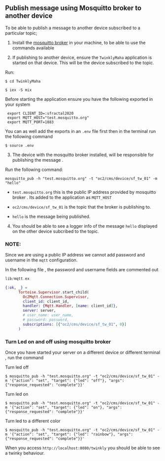 ## Publish message using Mosquitto broker to another device

To be able to publish a message to another device subscribed to a particular topic;
 
 1. Install the [mosquitto broker](https://www.vultr.com/docs/install-mosquitto-mqtt-broker-on-ubuntu-20-04-server/) in your machine, to be able to use the commands available 

 2. If publishing to another device, ensure the `TwinklyMaha` application is started on that device. This will be the device subscribed to the topic.

 Run:
 ```shell
 $ cd TwinklyMaha

 $ iex -S mix

 ```

 Before starting the application ensure you have the following exported in your system 

 ```
  export CLIENT_ID=:sfractal2020
  export MQTT_HOST="test.mosquitto.org"
  export MQTT_PORT=1883

 ```
You can as well add the exports in an `.env` file first then in the terminal run the following command 

 ```shell
 $ source .env
 ```
 3. The device with the mosquitto broker installed, will be responsible for publishing the message .

 Run the following command:

 ```shell
 mosquitto_pub -h "test.mosquitto.org" -t "oc2/cms/device/sf_tw_01" -m "hello"
 ```

-  `test.mosquitto.org` this is the public IP address provided by mosquitto broker . Its added to the application as `MQTT_HOST`

- `oc2/cms/device/sf_tw_01` is the topic that the broker is publishing to.

- `hello` is the message being published.

4. You should be able to see a logger info of the message `hello` displayed on the other device subcribed to the topic.

### NOTE: 

Since we are using a public IP address we cannot add password and username in the `mqtt` configuration.

In the following file , the password and username fields are commented out

```elixir
lib/mqtt.ex

{:ok, _} =
      Tortoise.Supervisor.start_child(
        Oc2Mqtt.Connection.Supervisor,
        client_id: client_id,
        handler: {Mqtt.Handler, [name: client_id]},
        server: server,
        # user_name: user_name,
        # password: password,
        subscriptions: [{"oc2/cms/device/sf_tw_01", 0}]
      )
```

### Turn Led on and off using mosquitto broker 

Once you have started your server on a different device or different terminal , run the command 

Turn led off

```shell
$ mosquitto_pub -h "test.mosquitto.org" -t "oc2/cms/device/sf_tw_01" -m '{"action": "set", "target": {"led": "off"}, "args": {"response_requested": "complete"}}'

```

Turn led on

```shell
$ mosquitto_pub -h "test.mosquitto.org" -t "oc2/cms/device/sf_tw_01" -m '{"action": "set", "target": {"led": "on"}, "args": {"response_requested": "complete"}}'

```

Turn led to a different color

```shell
$ mosquitto_pub -h "test.mosquitto.org" -t "oc2/cms/device/sf_tw_01" -m '{"action": "set", "target": {"led": "rainbow"}, "args": {"response_requested": "complete"}}'

```

When you access `http://localhost:8080/twinkly` you should be able to see a twinky behaviour.
